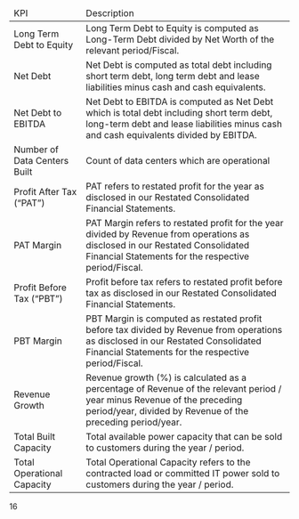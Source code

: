 <table><thead><tr><td>KPI</td><td>Description</td></tr></thead><tbody><tr><td>Long Term Debt to Equity</td><td>Long Term Debt to Equity is computed as Long-Term Debt divided by Net Worth of the relevant period/Fiscal.</td></tr><tr><td>Net Debt</td><td>Net Debt is computed as total debt including short term debt, long term debt and lease liabilities minus cash and cash equivalents.</td></tr><tr><td>Net Debt to EBITDA</td><td>Net Debt to EBITDA is computed as Net Debt which is total debt including short term debt, long-term debt and lease liabilities minus cash and cash equivalents divided by EBITDA.</td></tr><tr><td>Number of Data Centers Built</td><td>Count of data centers which are operational</td></tr><tr><td>Profit After Tax (“PAT”)</td><td>PAT refers to restated profit for the year as disclosed in our Restated Consolidated Financial Statements.</td></tr><tr><td>PAT Margin</td><td>PAT Margin refers to restated profit for the year divided by Revenue from operations as disclosed in our Restated Consolidated Financial Statements for the respective period/Fiscal.</td></tr><tr><td>Profit Before Tax (“PBT”)</td><td>Profit before tax refers to restated profit before tax as disclosed in our Restated Consolidated Financial Statements.</td></tr><tr><td>PBT Margin</td><td>PBT Margin is computed as restated profit before tax divided by Revenue from operations as disclosed in our Restated Consolidated Financial Statements for the respective period/Fiscal.</td></tr><tr><td>Revenue Growth</td><td>Revenue growth (%) is calculated as a percentage of Revenue of the relevant period / year minus Revenue of the preceding period/year, divided by Revenue of the preceding period/year.</td></tr><tr><td>Total Built Capacity</td><td>Total available power capacity that can be sold to customers during the year / period.</td></tr><tr><td>Total Operational Capacity</td><td>Total Operational Capacity refers to the contracted load or committed IT power sold to customers during the year / period.</td></tr></tbody></table>

16